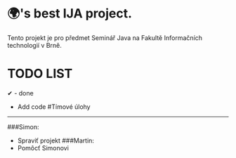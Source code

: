 # 🌍's best IJA project.
Tento projekt je pro předmet Seminář Java na Fakultě Informačních technologií v Brně.
# TODO LIST
✔ - done 

* Add code 
#Tímové úlohy
___
###Simon:
* Spraviť projekt
###Martin:
* Pomôcť Simonovi